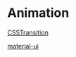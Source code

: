 # Animation

[CSSTransition](http://reactcommunity.org/react-transition-group/css-transition/)

[material-ui](https://material-ui.com/api/collapse/)
